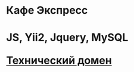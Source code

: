 <h1>Кафе Экспресс<h1>
<p>JS, Yii2, Jquery, MySQL</p>
<a href="http://rustvk.beget.tech/">Технический домен</a>

